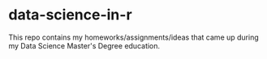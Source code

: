 # data-science-in-r

This repo contains my homeworks/assignments/ideas that came up during my Data Science Master's Degree education.
